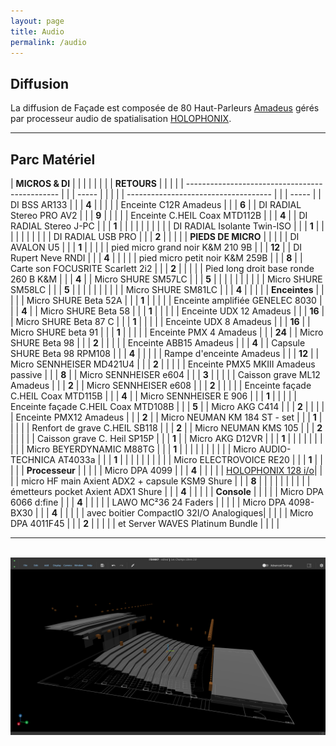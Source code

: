 ```yaml
---
layout: page
title: Audio
permalink: /audio
---
```

## Diffusion

  
La diffusion de Façade est composée de 80 Haut-Parleurs [Amadeus](https://amadeuslab.com) gérés  
par processeur audio de spatialisation [HOLOPHONIX](https://holophonix.xyz).  
  
<hr>

## Parc Matériel

| **MICROS & DI**                                |  |  |       |  |  |  |  | **RETOURS**                          |  |  |        |
| ---------------------------------------------- |  |  | ----- |  |  |  |  | ------------------------------------ |  |  | -----  |
| DI BSS AR133                                   |  |  | **4** |  |  |  |  | Enceinte C12R Amadeus                |  |  | **6**  |
| DI RADIAL Stereo PRO AV2                       |  |  | **9** |  |  |  |  | Enceinte C.HEIL Coax MTD112B         |  |  | **4**  |
| DI RADIAL Stereo J-PC                          |  |  | **1** |  |  |  |  |                                      |  |  |        |
| DI RADIAL Isolante Twin-ISO                    |  |  | **1** |  |  |  |  |                                      |  |  |        |
| DI RADIAL USB PRO                              |  |  | **2** |  |  |  |  | **PIEDS DE MICRO**                   |  |  |        |
| DI AVALON U5                                   |  |  | **1** |  |  |  |  | pied micro grand noir K&M 210 9B     |  |  | **12** |
| DI Rupert Neve RNDI                            |  |  | **4** |  |  |  |  | pied micro petit noir K&M 259B       |  |  | **8**  |
| Carte son FOCUSRITE Scarlett 2i2               |  |  | **2** |  |  |  |  | Pied long droit base ronde 260 B K&M |  |  | **4**  |
| Micro SHURE SM57LC                             |  |  | **5** |  |  |  |  |                                      |  |  |        |
| Micro SHURE SM58LC                             |  |  | **5** |  |  |  |  |                                      |  |  |        |
| Micro SHURE SM81LC                             |  |  | **4** |  |  |  |  | **Enceintes**                        |  |  |        |
| Micro SHURE Beta 52A                           |  |  | **1** |  |  |  |  | Enceinte amplifiée GENELEC 8030      |  |  | **4**  |
| Micro SHURE Beta 58                            |  |  | **1** |  |  |  |  | Enceinte UDX 12 Amadeus              |  |  | **16** |
| Micro SHURE Beta 87 C                          |  |  | **1** |  |  |  |  | Enceinte UDX 8 Amadeus               |  |  | **16** |
| Micro SHURE beta 91                            |  |  | **1** |  |  |  |  | Enceinte PMX 4 Amadeus               |  |  | **24** |
| Micro SHURE Beta 98                            |  |  | **2** |  |  |  |  | Enceinte ABB15 Amadeus               |  |  | **4**  |
| Capsule SHURE Beta 98 RPM108                   |  |  | **4** |  |  |  |  | Rampe d'enceinte Amadeus             |  |  | **12** |
| Micro SENNHEISER MD421U4                       |  |  | **2** |  |  |  |  | Enceinte PMX5 MKIII Amadeus passive  |  |  | **8**  |
| Micro SENNHEISER e604                          |  |  | **3** |  |  |  |  | Caisson grave ML12 Amadeus           |  |  | **2**  |
| Micro SENNHEISER e608                          |  |  | **2** |  |  |  |  | Enceinte façade C.HEIL Coax MTD115B  |  |  | **4**  |
| Micro SENNHEISER E 906                         |  |  | **1** |  |  |  |  | Enceinte façade C.HEIL Coax MTD108B  |  |  | **5**  |
| Micro AKG C414                                 |  |  | **2** |  |  |  |  | Enceinte PMX12 Amadeus               |  |  | **2**  |
| Micro NEUMAN KM 184 ST - set                   |  |  | **1** |  |  |  |  | Renfort de grave C.HEIL SB118        |  |  | **2**  |
| Micro NEUMAN KMS 105                           |  |  | **2** |  |  |  |  | Caisson grave C. Heil SP15P          |  |  | **1**  |
| Micro AKG D12VR                                |  |  | **1** |  |  |  |  |             |  |  |   |
| Micro BEYERDYNAMIC M88TG                       |  |  | **1** |  |  |  |  |                                      |  |  |        |
| Micro AUDIO-TECHNICA AT4033a                   |  |  | **1** |  |  |  |  |                                      |  |  |        |
| Micro ELECTROVOICE RE20                        |  |  | **1** |  |  |  |  | **Processeur**                       |  |  |        |
| Micro DPA 4099                                 |  |  | **4** |  |  |  |  | [HOLOPHONIX 128 i/o](https://holophonix.xyz)|  |        |
| micro HF main Axient ADX2 + capsule KSM9 Shure |  |  | **8** |  |  |  |  |                                      |  |  |        |
| émetteurs pocket Axient ADX1 Shure             |  |  | **4** |  |  |  |  | **Console**                          |  |  |        |
| Micro DPA 6066 d:fine                          |  |  | **4** |  |  |  |  | LAWO MC²36 24 Faders                 |  |  |        |
| Micro DPA 4098-BX30                            |  |  | **4** |  |  |  |  | avec boitier CompactIO 32I/O Analogiques|  |  |        |
| Micro DPA 4011F45                              |  |  | **2** |  |  |  |  | et Server WAVES Platinum Bundle         |  |  |        |
  
<hr>
<br/>  
<a href="/assets/img/holo_screen.png" target="_blank"> 
<img src="/assets/img/holo_screen.png" width=600px>
</a>